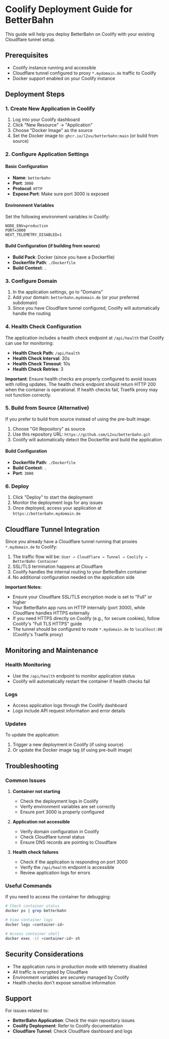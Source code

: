 # Coolify Deployment Guide for BetterBahn

This guide will help you deploy BetterBahn on Coolify with your existing Cloudflare tunnel setup.

## Prerequisites

- Coolify instance running and accessible
- Cloudflare tunnel configured to proxy `*.mydomain.de` traffic to Coolify
- Docker support enabled on your Coolify instance

## Deployment Steps

### 1. Create New Application in Coolify

1. Log into your Coolify dashboard
2. Click "New Resource" → "Application"
3. Choose "Docker Image" as the source
4. Set the Docker image to: `ghcr.io/l2xu/betterbahn:main` (or build from source)

### 2. Configure Application Settings

#### Basic Configuration

- **Name**: `betterbahn`
- **Port**: `3000`
- **Protocol**: `HTTP`
- **Expose Port**: Make sure port 3000 is exposed

#### Environment Variables

Set the following environment variables in Coolify:

```
NODE_ENV=production
PORT=3000
NEXT_TELEMETRY_DISABLED=1
```

#### Build Configuration (if building from source)

- **Build Pack**: Docker (since you have a Dockerfile)
- **Dockerfile Path**: `./Dockerfile`
- **Build Context**: `.`

### 3. Configure Domain

1. In the application settings, go to "Domains"
2. Add your domain: `betterbahn.mydomain.de` (or your preferred subdomain)
3. Since you have Cloudflare tunnel configured, Coolify will automatically handle the routing

### 4. Health Check Configuration

The application includes a health check endpoint at `/api/health` that Coolify can use for monitoring:

- **Health Check Path**: `/api/health`
- **Health Check Interval**: 30s
- **Health Check Timeout**: 10s
- **Health Check Retries**: 3

**Important**: Ensure health checks are properly configured to avoid issues with rolling updates. The health check endpoint should return HTTP 200 when the container is operational. If health checks fail, Traefik proxy may not function correctly.

### 5. Build from Source (Alternative)

If you prefer to build from source instead of using the pre-built image:

1. Choose "Git Repository" as source
2. Use this repository URL: `https://github.com/L2xu/betterbahn.git`
3. Coolify will automatically detect the Dockerfile and build the application

#### Build Configuration

- **Dockerfile Path**: `./Dockerfile`
- **Build Context**: `.`
- **Port**: `3000`

### 6. Deploy

1. Click "Deploy" to start the deployment
2. Monitor the deployment logs for any issues
3. Once deployed, access your application at `https://betterbahn.mydomain.de`

## Cloudflare Tunnel Integration

Since you already have a Cloudflare tunnel running that proxies `*.mydomain.de` to Coolify:

1. The traffic flow will be: `User → Cloudflare → Tunnel → Coolify → BetterBahn Container`
2. SSL/TLS termination happens at Cloudflare
3. Coolify handles the internal routing to your BetterBahn container
4. No additional configuration needed on the application side

**Important Notes:**

- Ensure your Cloudflare SSL/TLS encryption mode is set to "Full" or higher
- Your BetterBahn app runs on HTTP internally (port 3000), while Cloudflare handles HTTPS externally
- If you need HTTPS directly on Coolify (e.g., for secure cookies), follow Coolify's "Full TLS HTTPS" guide
- The tunnel should be configured to route `*.mydomain.de` to `localhost:80` (Coolify's Traefik proxy)

## Monitoring and Maintenance

### Health Monitoring

- Use the `/api/health` endpoint to monitor application status
- Coolify will automatically restart the container if health checks fail

### Logs

- Access application logs through the Coolify dashboard
- Logs include API request information and error details

### Updates

To update the application:

1. Trigger a new deployment in Coolify (if using source)
2. Or update the Docker image tag (if using pre-built image)

## Troubleshooting

### Common Issues

1. **Container not starting**

   - Check the deployment logs in Coolify
   - Verify environment variables are set correctly
   - Ensure port 3000 is properly configured

2. **Application not accessible**

   - Verify domain configuration in Coolify
   - Check Cloudflare tunnel status
   - Ensure DNS records are pointing to Cloudflare

3. **Health check failures**
   - Check if the application is responding on port 3000
   - Verify the `/api/health` endpoint is accessible
   - Review application logs for errors

### Useful Commands

If you need to access the container for debugging:

```bash
# Check container status
docker ps | grep betterbahn

# View container logs
docker logs <container-id>

# Access container shell
docker exec -it <container-id> sh
```

## Security Considerations

- The application runs in production mode with telemetry disabled
- All traffic is encrypted by Cloudflare
- Environment variables are securely managed by Coolify
- Health checks don't expose sensitive information

## Support

For issues related to:

- **BetterBahn Application**: Check the main repository issues
- **Coolify Deployment**: Refer to Coolify documentation
- **Cloudflare Tunnel**: Check Cloudflare dashboard and logs
